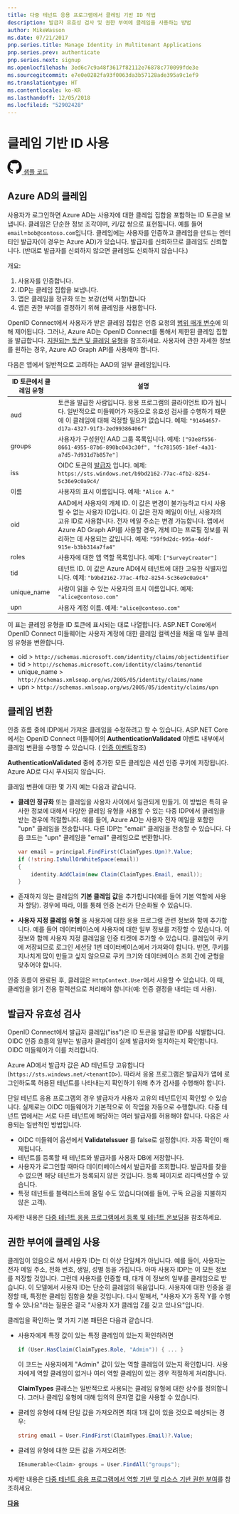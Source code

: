 ```yaml
---
title: 다중 테넌트 응용 프로그램에서 클레임 기반 ID 작업
description: 발급자 유효성 검사 및 권한 부여에 클레임을 사용하는 방법
author: MikeWasson
ms.date: 07/21/2017
pnp.series.title: Manage Identity in Multitenant Applications
pnp.series.prev: authenticate
pnp.series.next: signup
ms.openlocfilehash: 3ed6c7c9a48f3617f82112e76878c770099fde3e
ms.sourcegitcommit: e7e0e0282fa93f0063da3b57128ade395a9c1ef9
ms.translationtype: HT
ms.contentlocale: ko-KR
ms.lasthandoff: 12/05/2018
ms.locfileid: "52902428"
---
```

# <a name="work-with-claims-based-identities"></a>클레임 기반 ID 사용

[![GitHub](../_images/github.png) 샘플 코드][sample application]

## <a name="claims-in-azure-ad"></a>Azure AD의 클레임
사용자가 로그인하면 Azure AD는 사용자에 대한 클레임 집합을 포함하는 ID 토큰을 보냅니다. 클레임은 단순한 정보 조각이며, 키/값 쌍으로 표현됩니다. 예를 들어 `email`=`bob@contoso.com`입니다.  클레임에는 사용자를 인증하고 클레임을 만드는 엔터티인 발급자(이 경우는 Azure AD)가 있습니다. 발급자를 신뢰하므로 클레임도 신뢰합니다. (반대로 발급자를 신뢰하지 않으면 클레임도 신뢰하지 않습니다.)

개요:

1. 사용자를 인증합니다.
2. IDP는 클레임 집합을 보냅니다.
3. 앱은 클레임을 정규화 또는 보강(선택 사항)합니다
4. 앱은 권한 부여를 결정하기 위해 클레임을 사용합니다.

OpenID Connect에서 사용자가 받은 클레임 집합은 인증 요청의 [범위 매개 변수]에 의해 제어됩니다. 그러나, Azure AD는 OpenID Connect를 통해서 제한된 클레임 집합을 발급합니다. [지원되는 토큰 및 클레임 유형]을 참조하세요. 사용자에 관한 자세한 정보를 원하는 경우, Azure AD Graph API를 사용해야 합니다.

다음은 앱에서 일반적으로 고려하는 AAD의 일부 클레임입니다.

| ID 토큰에서 클레임 유형 | 설명 |
| --- | --- |
| aud |토큰을 발급한 사람입니다. 응용 프로그램의 클라이언트 ID가 됩니다. 일반적으로 미들웨어가 자동으로 유효성 검사를 수행하기 때문에 이 클레임에 대해 걱정할 필요가 없습니다. 예제: `"91464657-d17a-4327-91f3-2ed99386406f"` |
| groups |사용자가 구성원인 AAD 그룹 목록입니다. 예제: `["93e8f556-8661-4955-87b6-890bc043c30f", "fc781505-18ef-4a31-a7d5-7d931d7b857e"]` |
| iss |OIDC 토큰의 [발급자] 입니다. 예제: `https://sts.windows.net/b9bd2162-77ac-4fb2-8254-5c36e9c0a9c4/` |
| 이름 |사용자의 표시 이름입니다. 예제: `"Alice A."` |
| oid |AAD에서 사용자의 개체 ID. 이 값은 변경이 불가능하고 다시 사용할 수 없는 사용자 ID입니다. 이 값은 전자 메일이 아닌, 사용자의 고유 ID로 사용합니다. 전자 메일 주소는 변경 가능합니다. 앱에서 Azure AD Graph API를 사용할 경우, 개체 ID는 프로필 정보를 쿼리하는 데 사용되는 값입니다. 예제: `"59f9d2dc-995a-4ddf-915e-b3bb314a7fa4"` |
| roles |사용자에 대한 앱 역할 목록입니다.    예제: `["SurveyCreator"]` |
| tid |테넌트 ID. 이 값은 Azure AD에서 테넌트에 대한 고유한 식별자입니다. 예제: `"b9bd2162-77ac-4fb2-8254-5c36e9c0a9c4"` |
| unique_name |사람이 읽을 수 있는 사용자의 표시 이름입니다. 예제: `"alice@contoso.com"` |
| upn |사용자 계정 이름. 예제: `"alice@contoso.com"` |

이 표는 클레임 유형을 ID 토큰에 표시되는 대로 나열합니다. ASP.NET Core에서 OpenID Connect 미들웨어는 사용자 계정에 대한 클레임 컬렉션을 채울 때 일부 클레임 유형을 변환합니다.

* oid > `http://schemas.microsoft.com/identity/claims/objectidentifier`
* tid > `http://schemas.microsoft.com/identity/claims/tenantid`
* unique_name > `http://schemas.xmlsoap.org/ws/2005/05/identity/claims/name`
* upn > `http://schemas.xmlsoap.org/ws/2005/05/identity/claims/upn`

## <a name="claims-transformations"></a>클레임 변환
인증 흐름 중에 IDP에서 가져온 클레임을 수정하려고 할 수 있습니다. ASP.NET Core에서는 OpenID Connect 미들웨어의 **AuthenticationValidated** 이벤트 내부에서 클레임 변환을 수행할 수 있습니다. ( [인증 이벤트]참조)

**AuthenticationValidated** 중에 추가한 모든 클레임은 세션 인증 쿠키에 저장됩니다. Azure AD로 다시 푸시되지 않습니다.

클레임 변환에 대한 몇 가지 예는 다음과 같습니다.

* **클레인 정규화** 또는 클레임을 사용자 사이에서 일관되게 만들기. 이 방법은 특히 유사한 정보에 대해서 다양한 클레임 유형을 사용할 수 있는 다중 IDP에서 클레임을 받는 경우에 적절합니다.
  예를 들어, Azure AD는 사용자 전자 메일을 포함한 "upn" 클레임을 전송합니다. 다른 IDP는 "email" 클레임을 전송할 수 있습니다. 다음 코드는 "upn" 클레임을 "email" 클레임으로 변환합니다.
  
  ```csharp
  var email = principal.FindFirst(ClaimTypes.Upn)?.Value;
  if (!string.IsNullOrWhiteSpace(email))
  {
      identity.AddClaim(new Claim(ClaimTypes.Email, email));
  }
  ```
* 존재하지 않는 클레임의 **기본 클레임 값**을 추가합니다(예를 들어 기본 역할에 사용자 할당). 경우에 따라, 이를 통해 인증 논리가 단순화될 수 있습니다.
* **사용자 지정 클레임 유형** 을 사용자에 대한 응용 프로그램 관련 정보와 함께 추가합니다. 예를 들어 데이터베이스에 사용자에 대한 일부 정보를 저장할 수 있습니다. 이 정보와 함께 사용자 지정 클레임을 인증 티켓에 추가할 수 있습니다. 클레임이 쿠키에 저장되므로 로그인 세션당 1번 데이터베이스에서 가져와야 합니다. 반면, 쿠키를 지나치게 많이 만들고 싶지 않으므로 쿠키 크기와 데이터베이스 조회 간에 균형을 맞추어야 합니다.   

인증 흐름이 완료된 후, 클레임은 `HttpContext.User`에서 사용할 수 있습니다. 이 때, 클레임을 읽기 전용 컬렉션으로 처리해야 합니다(예: 인증 결정을 내리는 데 사용).

## <a name="issuer-validation"></a>발급자 유효성 검사
OpenID Connect에서 발급자 클레임("iss")은 ID 토큰을 발급한 IDP를 식별합니다. OIDC 인증 흐름의 일부는 발급자 클레임이 실제 발급자와 일치하는지 확인합니다. OIDC 미들웨어가 이를 처리합니다.

Azure AD에서 발급자 값은 AD 테넌트당 고유합니다(`https://sts.windows.net/<tenantID>`). 따라서 응용 프로그램은 발급자가 앱에 로그인하도록 허용된 테넌트를 나타내는지 확인하기 위해 추가 검사를 수행해야 합니다.

단일 테넌트 응용 프로그램의 경우 발급자가 사용자 고유의 테넌트인지 확인할 수 있습니다. 실제로는 OIDC 미들웨어가 기본적으로 이 작업을 자동으로 수행합니다. 다중 테넌트 앱에서는 서로 다른 테넌트에 해당하는 여러 발급자를 허용해야 합니다. 다음은 사용되는 일반적인 방법입니다.

* OIDC 미들웨어 옵션에서 **ValidateIssuer** 를 false로 설정합니다. 자동 확인이 해제됩니다.
* 테넌트를 등록할 때 테넌트와 발급자를 사용자 DB에 저장합니다.
* 사용자가 로그인할 때마다 데이터베이스에서 발급자를 조회합니다. 발급자를 찾을 수 없으면 해당 테넌트가 등록되지 않은 것입니다. 등록 페이지로 리디렉션할 수 있습니다.
* 특정 테넌트를 블랙리스트에 올릴 수도 있습니다(예를 들어, 구독 요금을 지불하지 않은 고객).

자세한 내용은 [다중 테넌트 응용 프로그램에서 등록 및 테넌트 온보딩][signup]을 참조하세요.

## <a name="using-claims-for-authorization"></a>권한 부여에 클레임 사용
클레임이 있음으로 해서 사용자 ID는 더 이상 단일체가 아닙니다. 예를 들어, 사용자는 전자 메일 주소, 전화 번호, 생일, 성별 등을 가집니다. 아마 사용자 IDP는 이 모든 정보를 저장할 것입니다. 그런데 사용자를 인증할 때, 대개 이 정보의 일부를 클레임으로 받습니다. 이 모델에서 사용자 ID는 단순히 클레임의 묶음입니다. 사용자에 대한 인증을 결정할 때, 특정한 클레임 집합을 찾을 것입니다. 다시 말해서, "사용자 X가 동작 Y를 수행할 수 있나요"라는 질문은 결국 "사용자 X가 클레임 Z를 갖고 있나요"입니다.

클레임을 확인하는 몇 가지 기본 패턴은 다음과 같습니다.

* 사용자에게 특정 값이 있는 특정 클레임이 있는지 확인하려면
  
   ```csharp
   if (User.HasClaim(ClaimTypes.Role, "Admin")) { ... }
   ```
   이 코드는 사용자에게 "Admin" 값이 있는 역할 클레임이 있는지 확인합니다. 사용자에게 역할 클레임이 없거나 여러 역할 클레임이 있는 경우 적절하게 처리합니다.
  
   **ClaimTypes** 클래스는 일반적으로 사용되는 클레임 유형에 대한 상수를 정의합니다. 그러나 클레임 유형에 대해 임의의 문자열 값을 사용할 수 있습니다.
* 클레임 유형에 대해 단일 값을 가져오려면 최대 1개 값이 있을 것으로 예상되는 경우:
  
  ```csharp
  string email = User.FindFirst(ClaimTypes.Email)?.Value;
  ```
* 클레임 유형에 대한 모든 값을 가져오려면:
  
  ```csharp
  IEnumerable<Claim> groups = User.FindAll("groups");
  ```

자세한 내용은 [다중 테넌트 응용 프로그램에서 역할 기반 및 리소스 기반 권한 부여][authorization]를 참조하세요.

[**다음**][signup]


<!-- Links -->

[범위 매개 변수]: https://nat.sakimura.org/2012/01/26/scopes-and-claims-in-openid-connect/
[지원되는 토큰 및 클레임 유형]: /azure/active-directory/active-directory-token-and-claims/
[발급자]: https://openid.net/specs/openid-connect-core-1_0.html#IDToken
[인증 이벤트]: authenticate.md#authentication-events
[signup]: signup.md
[Claims-Based Authorization]: /aspnet/core/security/authorization/claims
[sample application]: https://github.com/mspnp/multitenant-saas-guidance
[authorization]: authorize.md
